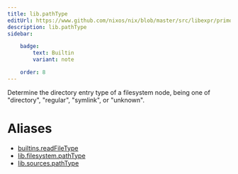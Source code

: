 ```yaml
---
title: lib.pathType
editUrl: https://www.github.com/nixos/nix/blob/master/src/libexpr/primops.cc
description: lib.pathType
sidebar:

    badge:
        text: Builtin
        variant: note

    order: 8
---
```


Determine the directory entry type of a filesystem node, being
one of "directory", "regular", "symlink", or "unknown".


# Aliases

- [builtins.readFileType](/nix-doc-comments/reference/builtins/builtins-readFileType)
- [lib.filesystem.pathType](/nix-doc-comments/reference/lib/filesystem/lib-filesystem-pathType)
- [lib.sources.pathType](/nix-doc-comments/reference/lib/sources/lib-sources-pathType)


